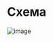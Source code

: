 # Схема
![image](https://github.com/p1petto/Arduino-team/assets/108504552/e32dfce5-837b-4c65-b1fb-cbf7e90557b2)
